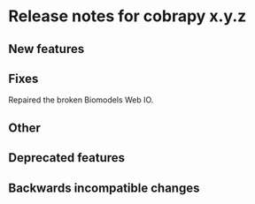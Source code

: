 # Release notes for cobrapy x.y.z

## New features

## Fixes

Repaired the broken Biomodels Web IO.

## Other

## Deprecated features

## Backwards incompatible changes
